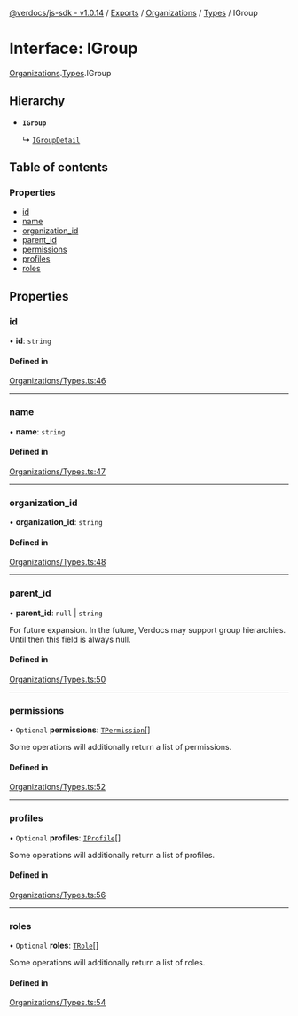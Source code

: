 [@verdocs/js-sdk - v1.0.14](../README.md) / [Exports](../modules.md) / [Organizations](../modules/Organizations.md) / [Types](../modules/Organizations.Types.md) / IGroup

# Interface: IGroup

[Organizations](../modules/Organizations.md).[Types](../modules/Organizations.Types.md).IGroup

## Hierarchy

- **`IGroup`**

  ↳ [`IGroupDetail`](Organizations.Types.IGroupDetail.md)

## Table of contents

### Properties

- [id](Organizations.Types.IGroup.md#id)
- [name](Organizations.Types.IGroup.md#name)
- [organization_id](Organizations.Types.IGroup.md#organization_id)
- [parent_id](Organizations.Types.IGroup.md#parent_id)
- [permissions](Organizations.Types.IGroup.md#permissions)
- [profiles](Organizations.Types.IGroup.md#profiles)
- [roles](Organizations.Types.IGroup.md#roles)

## Properties

### id

• **id**: `string`

#### Defined in

[Organizations/Types.ts:46](https://github.com/Verdocs/js-sdk/blob/main/src/Organizations/Types.ts#L46)

___

### name

• **name**: `string`

#### Defined in

[Organizations/Types.ts:47](https://github.com/Verdocs/js-sdk/blob/main/src/Organizations/Types.ts#L47)

___

### organization\_id

• **organization\_id**: `string`

#### Defined in

[Organizations/Types.ts:48](https://github.com/Verdocs/js-sdk/blob/main/src/Organizations/Types.ts#L48)

___

### parent\_id

• **parent\_id**: ``null`` \| `string`

For future expansion. In the future, Verdocs may support group hierarchies. Until then this field is always null.

#### Defined in

[Organizations/Types.ts:50](https://github.com/Verdocs/js-sdk/blob/main/src/Organizations/Types.ts#L50)

___

### permissions

• `Optional` **permissions**: [`TPermission`](../modules/Users.Types.md#tpermission)[]

Some operations will additionally return a list of permissions.

#### Defined in

[Organizations/Types.ts:52](https://github.com/Verdocs/js-sdk/blob/main/src/Organizations/Types.ts#L52)

___

### profiles

• `Optional` **profiles**: [`IProfile`](Users.Types.IProfile.md)[]

Some operations will additionally return a list of profiles.

#### Defined in

[Organizations/Types.ts:56](https://github.com/Verdocs/js-sdk/blob/main/src/Organizations/Types.ts#L56)

___

### roles

• `Optional` **roles**: [`TRole`](../modules/Users.Types.md#trole)[]

Some operations will additionally return a list of roles.

#### Defined in

[Organizations/Types.ts:54](https://github.com/Verdocs/js-sdk/blob/main/src/Organizations/Types.ts#L54)

